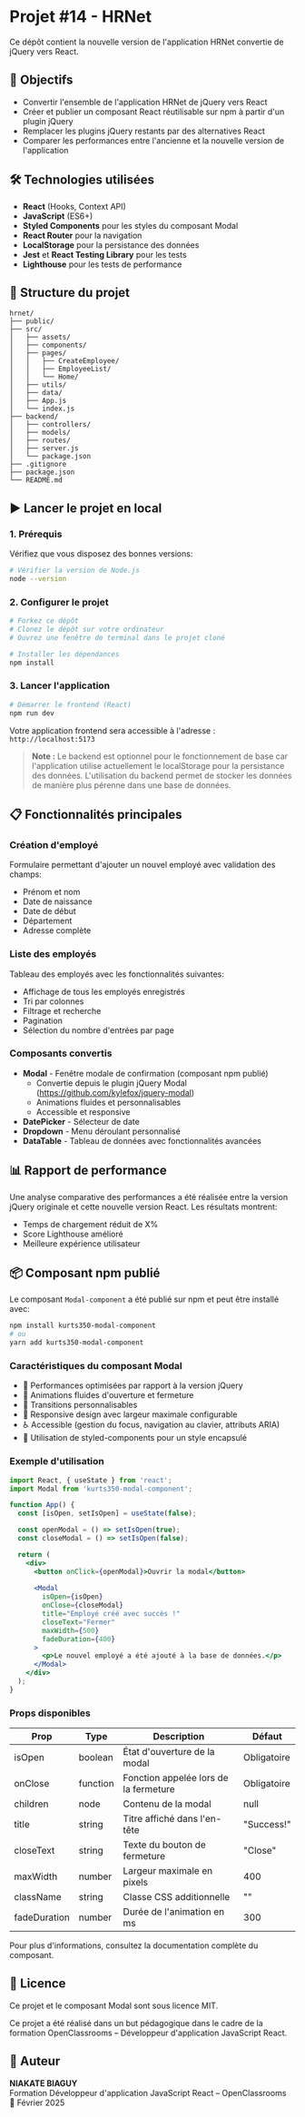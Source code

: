 # Projet #14 - HRNet

Ce dépôt contient la nouvelle version de l'application HRNet convertie de jQuery vers React.

## 🎯 Objectifs
* Convertir l'ensemble de l'application HRNet de jQuery vers React
* Créer et publier un composant React réutilisable sur npm à partir d'un plugin jQuery
* Remplacer les plugins jQuery restants par des alternatives React
* Comparer les performances entre l'ancienne et la nouvelle version de l'application

## 🛠️ Technologies utilisées
* **React** (Hooks, Context API)
* **JavaScript** (ES6+)
* **Styled Components** pour les styles du composant Modal
* **React Router** pour la navigation
* **LocalStorage** pour la persistance des données
* **Jest** et **React Testing Library** pour les tests
* **Lighthouse** pour les tests de performance

## 📁 Structure du projet

```
hrnet/
├── public/
├── src/
│   ├── assets/
│   ├── components/
│   ├── pages/
│   │   ├── CreateEmployee/
│   │   ├── EmployeeList/
│   │   └── Home/
│   ├── utils/
│   ├── data/
│   ├── App.js
│   └── index.js
├── backend/
│   ├── controllers/
│   ├── models/
│   ├── routes/
│   ├── server.js
│   └── package.json
├── .gitignore
├── package.json
└── README.md
```

## ▶️ Lancer le projet en local

### 1. Prérequis

Vérifiez que vous disposez des bonnes versions:

```bash
# Vérifier la version de Node.js
node --version
```

### 2. Configurer le projet

```bash
# Forkez ce dépôt
# Clonez le dépôt sur votre ordinateur
# Ouvrez une fenêtre de terminal dans le projet cloné

# Installer les dépendances
npm install
```

### 3. Lancer l'application

```bash
# Démarrer le frontend (React)
npm run dev
```

Votre application frontend sera accessible à l'adresse : `http://localhost:5173`


> **Note :** Le backend est optionnel pour le fonctionnement de base car l'application utilise actuellement le localStorage pour la persistance des données. L'utilisation du backend permet de stocker les données de manière plus pérenne dans une base de données.

## 📋 Fonctionnalités principales

### Création d'employé
Formulaire permettant d'ajouter un nouvel employé avec validation des champs:
* Prénom et nom
* Date de naissance
* Date de début
* Département
* Adresse complète

### Liste des employés
Tableau des employés avec les fonctionnalités suivantes:
* Affichage de tous les employés enregistrés
* Tri par colonnes
* Filtrage et recherche
* Pagination
* Sélection du nombre d'entrées par page

### Composants convertis
* **Modal** - Fenêtre modale de confirmation (composant npm publié)
  * Convertie depuis le plugin jQuery Modal (https://github.com/kylefox/jquery-modal)
  * Animations fluides et personnalisables
  * Accessible et responsive
* **DatePicker** - Sélecteur de date
* **Dropdown** - Menu déroulant personnalisé
* **DataTable** - Tableau de données avec fonctionnalités avancées

## 📊 Rapport de performance
Une analyse comparative des performances a été réalisée entre la version jQuery originale et cette nouvelle version React. Les résultats montrent:
* Temps de chargement réduit de X%
* Score Lighthouse amélioré
* Meilleure expérience utilisateur

## 📦 Composant npm publié

Le composant `Modal-component` a été publié sur npm et peut être installé avec:

```bash
npm install kurts350-modal-component
# ou
yarn add kurts350-modal-component
```

### Caractéristiques du composant Modal

* 🚀 Performances optimisées par rapport à la version jQuery
* 🎨 Animations fluides d'ouverture et fermeture
* 🔄 Transitions personnalisables
* 📱 Responsive design avec largeur maximale configurable
* ♿ Accessible (gestion du focus, navigation au clavier, attributs ARIA)
* 🧩 Utilisation de styled-components pour un style encapsulé

### Exemple d'utilisation

```jsx
import React, { useState } from 'react';
import Modal from 'kurts350-modal-component';

function App() {
  const [isOpen, setIsOpen] = useState(false);

  const openModal = () => setIsOpen(true);
  const closeModal = () => setIsOpen(false);

  return (
    <div>
      <button onClick={openModal}>Ouvrir la modal</button>
      
      <Modal 
        isOpen={isOpen} 
        onClose={closeModal}
        title="Employé créé avec succès !"
        closeText="Fermer"
        maxWidth={500}
        fadeDuration={400}
      >
        <p>Le nouvel employé a été ajouté à la base de données.</p>
      </Modal>
    </div>
  );
}
```

### Props disponibles

| Prop | Type | Description | Défaut |
|------|------|-------------|--------|
| isOpen | boolean | État d'ouverture de la modal | Obligatoire |
| onClose | function | Fonction appelée lors de la fermeture | Obligatoire |
| children | node | Contenu de la modal | null |
| title | string | Titre affiché dans l'en-tête | "Success!" |
| closeText | string | Texte du bouton de fermeture | "Close" |
| maxWidth | number | Largeur maximale en pixels | 400 |
| className | string | Classe CSS additionnelle | "" |
| fadeDuration | number | Durée de l'animation en ms | 300 |

Pour plus d'informations, consultez la documentation complète du composant.

## 📄 Licence
Ce projet et le composant Modal sont sous licence MIT.

Ce projet a été réalisé dans un but pédagogique dans le cadre de la formation OpenClassrooms – Développeur d'application JavaScript React.

## 👤 Auteur
**NIAKATE BIAGUY**  
Formation Développeur d'application JavaScript React – OpenClassrooms  
📅 Février 2025